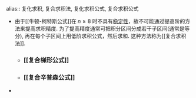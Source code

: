alias:: 复化求积, 复合求积法, 复化求积公式, 复合求积公式

- 由于[[牛顿-柯特斯公式]]在 $n\geqslant 8$ 时不具有[稳定性](((65a54455-eae6-45fe-b1ce-08f86f711f9d)))，故不可能通过提高阶的方法来提高求积精度. 为了提高精度通常可把积分区间分成若干子区间(通常是等分), 再在每个子区间上用低阶求积公式，然后求和. 这种方法称为[[复合求积法]].
	- ### [[复合梯形公式]]
	- ### [[复合辛普森公式]]
-